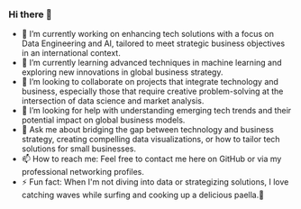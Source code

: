 ### Hi there 👋
- 🔭 I’m currently working on enhancing tech solutions with a focus on Data Engineering and AI, tailored to meet strategic business objectives in an international context.
- 🌱 I’m currently learning advanced techniques in machine learning and exploring new innovations in global business strategy.
- 👯 I’m looking to collaborate on projects that integrate technology and business, especially those that require creative problem-solving at the intersection of data science and market analysis.
- 🤔 I’m looking for help with understanding emerging tech trends and their potential impact on global business models.
- 💬 Ask me about bridging the gap between technology and business strategy, creating compelling data visualizations, or how to tailor tech solutions for small businesses.
- 📫 How to reach me: Feel free to contact me here on GitHub or via my professional networking profiles.
- ⚡ Fun fact: When I'm not diving into data or strategizing solutions, I love catching waves while surfing and cooking up a delicious paella.🥘


